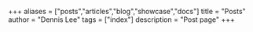 +++
aliases = ["posts","articles","blog","showcase","docs"]
title = "Posts"
author = "Dennis Lee"
tags = ["index"]
description = "Post page"
+++